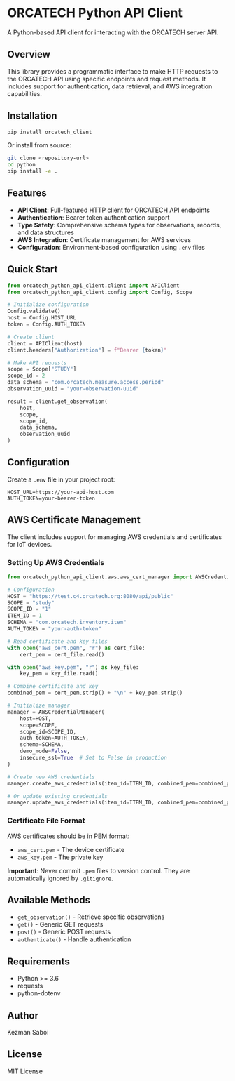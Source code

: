 # ORCATECH Python API Client

A Python-based API client for interacting with the ORCATECH server API.

## Overview

This library provides a programmatic interface to make HTTP requests to the ORCATECH API using specific endpoints and request methods. It includes support for authentication, data retrieval, and AWS integration capabilities.

## Installation

```bash
pip install orcatech_client
```

Or install from source:

```bash
git clone <repository-url>
cd python
pip install -e .
```

## Features

- **API Client**: Full-featured HTTP client for ORCATECH API endpoints
- **Authentication**: Bearer token authentication support
- **Type Safety**: Comprehensive schema types for observations, records, and data structures
- **AWS Integration**: Certificate management for AWS services
- **Configuration**: Environment-based configuration using `.env` files

## Quick Start

```python
from orcatech_python_api_client.client import APIClient
from orcatech_python_api_client.config import Config, Scope

# Initialize configuration
Config.validate()
host = Config.HOST_URL
token = Config.AUTH_TOKEN

# Create client
client = APIClient(host)
client.headers["Authorization"] = f"Bearer {token}"

# Make API requests
scope = Scope["STUDY"]
scope_id = 2
data_schema = "com.orcatech.measure.access.period"
observation_uuid = "your-observation-uuid"

result = client.get_observation(
    host,
    scope,
    scope_id,
    data_schema,
    observation_uuid
)
```

## Configuration

Create a `.env` file in your project root:

```
HOST_URL=https://your-api-host.com
AUTH_TOKEN=your-bearer-token
```

## AWS Certificate Management

The client includes support for managing AWS credentials and certificates for IoT devices.

### Setting Up AWS Credentials

```python
from orcatech_python_api_client.aws.aws_cert_manager import AWSCredentialManager

# Configuration
HOST = "https://test.c4.orcatech.org:8080/api/public"
SCOPE = "study"
SCOPE_ID = "1"
ITEM_ID = 1
SCHEMA = "com.orcatech.inventory.item"
AUTH_TOKEN = "your-auth-token"

# Read certificate and key files
with open("aws_cert.pem", "r") as cert_file:
    cert_pem = cert_file.read()

with open("aws_key.pem", "r") as key_file:
    key_pem = key_file.read()

# Combine certificate and key
combined_pem = cert_pem.strip() + "\n" + key_pem.strip()

# Initialize manager
manager = AWSCredentialManager(
    host=HOST,
    scope=SCOPE,
    scope_id=SCOPE_ID,
    auth_token=AUTH_TOKEN,
    schema=SCHEMA,
    demo_mode=False,
    insecure_ssl=True  # Set to False in production
)

# Create new AWS credentials
manager.create_aws_credentials(item_id=ITEM_ID, combined_pem=combined_pem)

# Or update existing credentials
manager.update_aws_credentials(item_id=ITEM_ID, combined_pem=combined_pem)
```

### Certificate File Format

AWS certificates should be in PEM format:
- `aws_cert.pem` - The device certificate
- `aws_key.pem` - The private key

**Important**: Never commit `.pem` files to version control. They are automatically ignored by `.gitignore`.

## Available Methods

- `get_observation()` - Retrieve specific observations
- `get()` - Generic GET requests
- `post()` - Generic POST requests
- `authenticate()` - Handle authentication

## Requirements

- Python >= 3.6
- requests
- python-dotenv

## Author

Kezman Saboi

## License

MIT License
